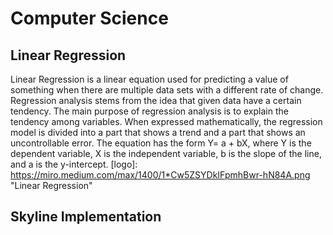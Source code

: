 # Computer Science

## Linear Regression
Linear Regression is a linear equation used for predicting a value of something when there are multiple data sets with a different rate of change. Regression analysis stems from the idea that given data have a certain tendency. The main purpose of regression analysis is to explain the tendency among variables. When expressed mathematically, the regression model is divided into a part that shows a trend and a part that shows an uncontrollable error. The equation has the form Y= a + bX, where Y is the dependent variable, X is the independent variable, b is the slope of the line, and a is the y-intercept. 
[logo]: https://miro.medium.com/max/1400/1*Cw5ZSYDkIFpmhBwr-hN84A.png "Linear Regression"

## Skyline Implementation
